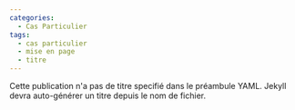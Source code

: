 ```yaml
---
categories:
  - Cas Particulier
tags:
  - cas particulier
  - mise en page
  - titre
---
```


Cette publication n'a pas de titre specifié dans le préambule YAML. Jekyll devra auto-générer un titre depuis le nom de fichier.
